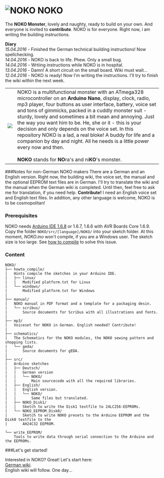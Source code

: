 # ![NOKO](http://www.nikolairadke.de/NOKO/noko_klein.png) NOKO

The **NOKO Monster**, lovely and naughty, ready to build on your own. And everyone is invited to **contribute**. NOKO is for everyone. Right now, i am writing the building instructions.
  
  
**Diary**  
*15.04.2016* - Finished the German technical building instructions! Now spellchecking.  
*14.04.2016* - NOKO is back to life. Phew. Only a small bug.  
*14.04.2016* - Wrtiing instructions while NOKO is in hospital.  
*13.04.2016* - Damn! A short circuit on the small board. Wiki must wait...  
*12.04.2016* - NOKO is ready! Now I'm writing the instructions. I'll try to finish the wiki within the next week.

  
<table border="0">
  <tr>
    <td><img src="http://www.nikolairadke.de/NOKO/noko_nr2.png" /></td>
    <td>
    NOKO is a multifunctional monster with an ATmega328  microcontroller on an <b>Arduino Nano</b>, display, clock, radio, mp3 player, four buttons as user interface, battery, voice set and  tons of gimmicks, packed in a cuddly monster suit - sturdy,
    lovely and sometimes a bit mean and annoying. Just the way you want him to be. He, she or it - this is your decision     and only depends on the voice set. In this repository NOKO is a lad, a real bloke! A buddy for life and a companion by day and night. All he needs is a little power every now and then.<br />
    <br>
    <b>NOKO</b> stands for <b>NO</b>ra's and ni<b>KO</b>'s monster.
    </td> 
  </tr>
</table>

###Notes for non-German NOKO makers
There are a German and an English version. Right now, the building wiki, the voice set, the manual and the optional EEPROM text files are in German. I'll try to translate the wiki and the manual when the German wiki is completed. Until then, feel free to ask me for translation, if you need help.  **Contribute!** I need an English voice set and English text files. In addition, any other language is welcome, NOKO is to be cosmopolitan!

### Prerequisites
NOKO needs [Arduino IDE 1.6.8](https://www.arduino.cc/en/Main/Software) or 1.6.7, 1.6.6 with AVR Boards Core 1.6.9. Copy the folder `NOKO/src/[language]/NOKO/` into your sketch folder. At this moment, *NOKO.ino* won't compile, if you are a Windows user. The sketch size is too large. See [how to compile](https://github.com/NikolaiRadke/NOKO/tree/master/howto_compile) to solve this issue.

### Content

```
NOKO/
├── howto_compile/
|   Hints compile the sketches in your Arduino IDE.
|   ├── linux/
|   |   Modified platform.txt for Linux
|   └── windows/
|       Modified platform.txt for Windows
|
├── manual/
|   NOKO manual in PDF format and a template for a packaging desin.
|   └── scribus/
|       Source documents for Scribus with all illustrations and fonts.
|
├── mp3/
|   Voiceset for NOKO in German. English needed? Contribute!
|          
├── schematics/
|   The Schematics for the NOKO modules, the NOKO sewing pattern and shopping lists.
|   └── geda/
|       Source documents for gEDA.
|
├── src/
|   Arduino sketches
|   ├── Deutsch/
|   |   German version
|   |   └── NOKO/
|   |       Main sourcecode with all the required libraries.
|   ├── English/
|   |   English version. 
|   |   └── NOKO/
|   |       Same files but translated. 
|   ├── NOKO_Disk1/
|   |   Sketch to write the Disk1 textfile to 24LC256-EEPROMs.
|   └── NOKO_EEPROM_Disk0/
|       Sketch to write NOKO presets to the Arduino EEPROM and the Disk0 textfile to the
|       AH24C32 EEPROM.

└── write_EEPROM/
    Tools to write data through serial connection to the Arduino and the EEPROMs. 
```
###Let's get started!

Interested in NOKO? Great! Let's start here:  
[German wiki](https://github.com/NikolaiRadke/NOKO/wiki).  
English wiki will follow. One day...

